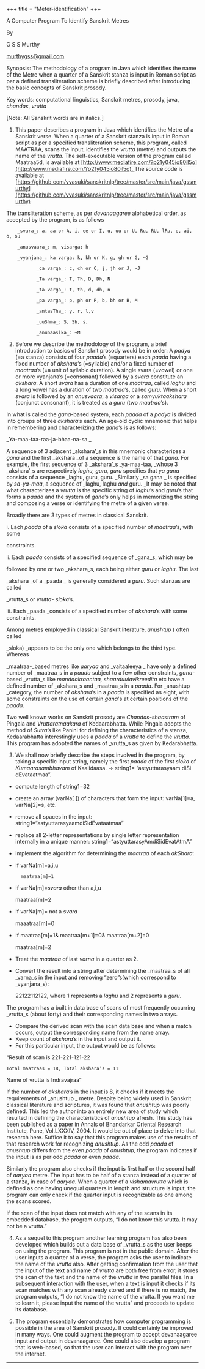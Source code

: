+++
title = "Meter-identification"
+++



A Computer Program To Identify Sanskrit Metres

By

G S S Murthy

[murthygss@gmail.com](mailto:murthygss@gmail.com)

Synopsis: The methodology of a program in Java which identifies the name of the Metre when a quarter of a Sanskrit stanza is input in Roman script as per a defined transliteration scheme is briefly described after introducing the basic concepts of Sanskrit prosody.

Key words: computational linguistics, Sanskrit metres, prosody, java, _chandas_, _vrutta_

[Note: All Sanskrit words are in italics.]

1. This paper describes a program in Java which identifies the Metre of a Sanskrit verse. When a quarter of a Sanskrit stanza is input in Roman script as per a specified transliteration scheme, this program, called MAATRAA, scans the input, identifies the _vrutta_ (metre) and outputs the name of the _vrutta_. The self-executable version of the program called Maatraa5d, is available at [http://www.mediafire.com/?p21y045io80il5o](http://www.mediafire.com/?p21y045io80il5o)<span style="text-decoration:underline;">. </span>The source code is available at [https://github.com/vvasuki/sanskritnlp/tree/master/src/main/java/gssmurthy](https://github.com/vvasuki/sanskritnlp/tree/master/src/main/java/gssmurthy)

The transliteration scheme, as per _devanaagaree_ alphabetical order, as accepted by the program, is as follows

	    _svara_: a, aa or A, i, ee or I, u, uu or U, Ru, RU, lRu, e, ai, o, ou

	    _anusvaara_: m, visarga: h

	    _vyanjana_: ka varga: k, kh or K, g, gh or G, ~G

	           _ca varga_: c, ch or C, j, jh or J, ~J

	           _Ta varga_: T, Th, D, Dh, N

	           _ta varga_: t, th, d, dh, n

	           _pa varga_: p, ph or P, b, bh or B, M

	           _antasTha_: y, r, l,v

	           _uuShma_: S, Sh, s, 

	           _anunaasika_: ~M

2. Before we describe the methodology of the program, a brief introduction to basics of Sanskrit prosody would be in order: A _padya_ (=a stanza) consists of four _paada_’s (=quarters) each _paada_ having a fixed number of _akshara_’s (=syllable) and/or a fixed number of _maatraa_’s (=a unit of syllabic duration). A single svara (=vowel) or one or more vyanjana’s (=consonant) followed by a _svara_ constitute an _akshara_. A short _svara_ has a  duration of one _maatraa_, called _laghu_ and a long vowel has a duration of two _maatraa_’s, called _guru_. When a short _svara_ is followed by an _anusvaara_, a _visarga_ or a _samyuktaakshara_ (conjunct consonant), it is treated as a _guru_ (two _maatraa_’s).  

In what is called the _gana_-based system, each _paada_ of a _padya_ is divided into groups of three _akshara_’s each. An age-old cyclic mnemonic that helps in remembering and characterizing the _gana_’s is as follows: 

_Ya-maa-taa-raa-ja-bhaa-na-sa _

A sequence of 3 adjacent _akshara’_s in this mnemonic characterizes a _gana_ and the first _akshara _of a sequence is the name of that _gana_.  For example, the first sequence of 3 _akshara’_s _ya-maa-taa, _whose 3 _akshara’_s are respectively _laghu, guru, guru_  specifies that _ya gana_ consists of a sequence _laghu, guru, guru. _Similarly _sa gana _ is specified by _sa-ya-maa_, a sequence of _laghu, laghu _and_ guru. _It may be noted that what characterizes a _vrutta_ is the specific string of _laghu_’s and _guru_’s that forms a _paada_ and the  system of _gana_’s only helps in memorizing the string and composing a verse or identifying the metre of a given verse.

Broadly there are 3 types of metres in classical Sanskrit.

i. Each _paada_ of a _sloka_ consists of a specified number of _maatraa_’s, with some

constraints.

ii. Each _paada_ consists of a specified sequence of _gana_s, which may be

 followed by one or two _akshara_s, each being either _guru_ or _laghu_. The last

_akshara  _of a _paada _ is generally considered a _guru_. Such stanzas are called  

_vrutta_s or _vrutta- sloka_’s.

iii.  Each _paada _consists of a specified number of _akshara_’s with some constraints.



Among  metres  employed in classical Sanskrit literature, _anushtup_ ( often called 

_sloka) _appears to be the only one which belongs to the third type.  Whereas  

_maatraa-_based metres like _aaryaa_ and _vaitaaleeya _ have only a defined number of _maatraa_s in a _paada_ subject to a few other constraints, _gana_- based _vrutta_s like _mandaakraantaa, shaarduulavikreedita_ etc have a defined number of _akshara_s and _maatraa_s in a _paada_. For _anushtup _category, the number of _akshara_’s in a _paada_ is specified as eight, with some constraints on the use of certain _gana_'s at certain positions of the _paada._

Two well known works on Sanskrit prosody are  _Chandas-shaastram_ of Pingala and _Vruttaratnaakara_  of Kedaarabhatta. While Pingala adopts the method of _Sutra_’s like Panini for defining the characteristics of a stanza, Kedaarabhatta interestingly uses a _paada_ of a _vrutta_  to define the _vrutta_. This program has adopted the names of _vrutta_s as given by Kedarabhatta.

3. We shall now briefly describe the steps involved in the program, by taking a specific input string, namely the first _paada_ of the first _sloka_ of _Kumaarasambhavam_ of Kaalidaasa.  -> string1= ”astyuttarasyaam diSi dEvataatmaa”.



* compute length of string1=32
* create an array (varNa[ ]) of characters that form the input: varNa[1]=a, varNa[2]=s, etc.
* remove all spaces in the input: string1=“astyuttarasyaamdiSidEvataatmaa”
* replace all 2-letter representations by single letter representation internally in a unique manner: string1=“astyuttarasyAmdiSidEvatAtmA”
* implement the algorithm for determining the _maatraa_ of each _akShara_:
* If varNa[m]=a,i,u

        maatraa[m]=1 

* If varNa[m]=_svara_ other than a,i,u

  maatraa[m]=2

* If varNa[m]= not a _svara_

  maaatraa[m]=0

* If maatraa[m]=1& maatraa[m+1]=0& maatraa[m+2]=0

  maatraa[m]=2

* Treat the _maatraa_ of last _varna_ in a quarter as 2.
* Convert the result into a string after determining the _maatraa_s of all _varna_s in the input and removing “zero”s(which correspond to _vyanjana_s):

  22122112122, where 1 represents a _laghu_ and 2 represents a _guru_.


The program has a built in data base of scans of most frequently occurring _vrutta_s (about forty) and their corresponding names in two arrays.



* Compare the derived scan with the scan data base and when a match occurs, output the corresponding name from the name array.
* Keep count of _akshara_’s in the input and output it.
* For this particular input, the output would be as follows:

“Result of scan is 221-221-121-22


    Total maatraas = 18, Total akshara’s = 11

Name of vrutta is Indravajraa”

If the number of _akshara_’s in the input is 8, it checks if it meets the requirements of _anushtup _ metre. Despite being widely used in Sanskrit classical literature and scriptures, it was found that _anushtup_ was poorly defined. This led the author into an entirely new area of study which resulted in defining the characteristics of _anushtup_ afresh. This study has been published as a paper in Annals of Bhandarkar Oriental Research Institute, Pune, Vol.LXXXIV, 2004. It would be out of place to delve into that research here. Suffice it to say that this program makes use of the results of that research work for recognizing _anushtup_. As the odd _paada_ of _anushtup_ differs from the even _paada_ of _anushtup_, the program indicates if the input is as per odd _paada_ or even _paada_.

Similarly the program also checks if the input is first half or the second half of _aaryaa_ metre. The input has to be half of a stanza instead of a quarter of a stanza, in case of _aaryaa_. When a quarter of a _vishamavrutta_ which is defined as one having unequal quarters in length and structure is input, the program can only check if the quarter input is recognizable as one among the scans scored.

If the scan of the input does not match with any of the scans in its embedded database, the program outputs, “I do not know this vrutta. It may not be a vrutta.”

4. As a sequel to this program another learning program has also been developed which builds out a data base of _vrutta_s as the user keeps on using the program. This program is not in the public domain. After the user inputs a quarter of a verse, the program asks the user to indicate the name of the _vrutta_ also. After getting confirmation from the user that the input of the text and name of _vrutta_ are both free from error, it stores the scan of the text and the name of the _vrutta_ in two parallel files. In a subsequent interaction with the user, when a text is input it checks if its scan matches with any scan already stored and if there is no match, the program outputs, “I do not know the name of the vrutta. If you want me to learn it, please input the name of the vrutta” and proceeds to update its database.

5. The program essentially demonstrates how computer programming is possible in the area of Sanskrit prosody. It could certainly be improved in many ways. One could augment the program to accept devanaagaree input and output in devanaagaree. One could also develop a program that is web-based, so that the user can interact with the program over the internet.

- - - -
